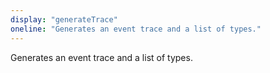 ```yaml
---
display: "generateTrace"
oneline: "Generates an event trace and a list of types."
---
```

Generates an event trace and a list of types.
 
